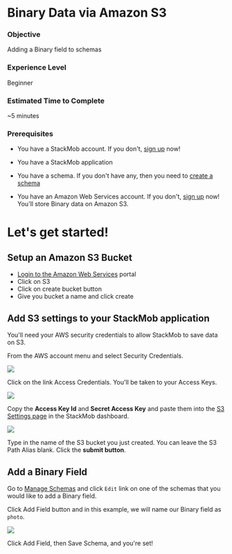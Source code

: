 # Binary Data via Amazon S3

<h3>Objective</h3>
Adding a Binary field to schemas

<h3>Experience Level</h3>
Beginner

<h3>Estimated Time to Complete</h3>
~5 minutes

<h3>Prerequisites</h3>

* You have a StackMob account. If you don't, <a href="https://stackmob.com/signup" target="_blank">sign up</a> now!

* You have a StackMob application

* You have a schema. If you don't have any, then you need to <a href="https://dashboard.stackmob.com/schemas/new" target="_blank">create a schema</a>

* You have an Amazon Web Services account. If you don't, <a href="http://aws.amazon.com" target="_blank">sign up</a> now!  You'll store Binary data on Amazon S3.


<h1>Let's get started!</h1>

<h2>Setup an Amazon S3 Bucket</h2>

* <a href="http://aws.amazon.com" target="_blank">Login to the Amazon Web Services</a> portal
* Click on S3
* Click on create bucket button
* Give you bucket a name and click create


<h2>Add S3 settings to your StackMob application</h2>
You'll need your AWS security credentials to allow StackMob to save data on S3.  


From the AWS account menu and select Security Credentials.  

<img src="//s3.amazonaws.com/static.stackmob.com/images/tutorial/s3-01.png"></img>


Click on the link Access Credentials.  You'll be taken to your Access Keys.

<img src="//s3.amazonaws.com/static.stackmob.com/images/tutorial/s3-02.png"></img>



Copy the **Access Key Id** and **Secret Access Key** and paste them into the <a href="https://dashboard.stackmob.com/module/s3/settings">S3 Settings page</a> in the StackMob dashboard.

<img src="//s3.amazonaws.com/static.stackmob.com/images/tutorial/s3-03.png"></img>


Type in the name of the S3 bucket you just created.  You can leave the S3 Path Alias blank.  Click the **submit button**.


<h2>Add a Binary Field</h2>

Go to <a href="https://dashboard.stackmob.com/schemas/">Manage Schemas</a> and click `Edit` link on one of the schemas that you would like to add a Binary  field.

Click Add Field button and in this example, we will name our Binary field as `photo`.

<img src="//s3.amazonaws.com/static.stackmob.com/images/tutorial/s3-04.png"></img>


Click Add Field, then Save Schema, and you're set!